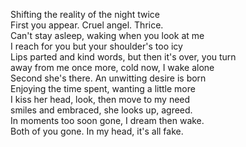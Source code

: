 Shifting the reality of the night twice  
First you appear. Cruel angel. Thrice.  
Can't stay asleep, waking when you look at me  
I reach for you but your shoulder's too icy  
Lips parted and kind words, but then it's over, you turn  
away from me once more, cold now, I wake alone  
Second she's there. An unwitting desire is born  
Enjoying the time spent, wanting a little more  
I kiss her head, look, then move to my need  
smiles and embraced, she looks up, agreed.   
In moments too soon gone, I dream then wake.  
Both of you gone. In my head, it's all fake.  
